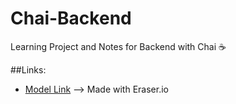 # Chai-Backend
Learning Project and Notes for Backend with Chai ☕

##Links: 
- [Model Link](https://app.eraser.io/workspace/71R8aofZoj3QF4f1JKdK) --> Made with Eraser.io
